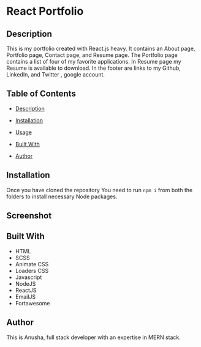 # React Portfolio

## Description 

This is my portfolio created with React.js heavy. It contains an About page, Portfolio page, Contact page, and Resume page. The Portfolio page contains a list of four of my favorite applications. In Resume page my Resume is available to download. In the footer are links to my Github, LinkedIn, and Twitter , google account.

## Table of Contents

* [Description](#description)

* [Installation](#installation)

* [Usage](#usage)

* [Built With](#built-with)

* [Author](#author)


## Installation

Once you have cloned the repository You need to run `npm i` from both the folders to install necessary Node packages.

## Screenshot


## Built With

- HTML
- SCSS
- Animate CSS
- Loaders CSS
- Javascript
- NodeJS
- ReactJS
- EmailJS
- Fortawesome

## Author

This is Anusha, full stack developer with an expertise in MERN stack.

